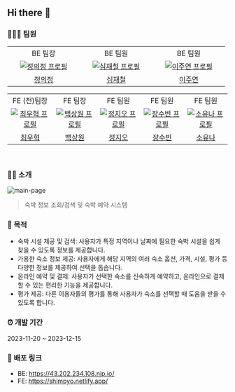 ## Hi there 👋

### 🧑🏻‍💻 팀원

<table>
  <tr>
    <td align="center">
      BE 팀장
    </td>
    <td align="center">
      BE 팀원
    </td>
    <td align="center">
      BE 팀원
    </td>
  </tr>
    <tr>
    <td align="center" width="150px">
      <a href="https://github.com/JeongUijeong" target="_blank">
        <img src="https://github.com/Shimpyo-House/Shimpyo_FE/assets/98576512/bc2ef8d5-a063-4473-991b-92df77fb0263" alt="정의정 프로필" />
      </a>
    </td>
    <td align="center" width="150px">
      <a href="https://github.com/wocjf0513" target="_blank">
        <img src="https://github.com/Shimpyo-House/Shimpyo_FE/assets/98576512/b6cdb1b6-76dd-4136-a6c5-eecb9ca0c2ab" alt="심재철 프로필" />
      </a>
    </td>
    <td align="center" width="150px">
      <a href="https://github.com/jo0oy" target="_blank">
        <img src="https://github.com/Shimpyo-House/Shimpyo_FE/assets/98576512/29a0dfc6-8e91-4f5f-a5bd-43b7b668f4a6" alt="이주연 프로필" />
      </a>
    </td>
  </tr>
  <tr>
    <td align="center">
      <a href="https://github.com/JeongUijeong" target="_blank">
        정의정
      </a>
    </td>
    <td align="center">
      <a href="https://github.com/wocjf0513" target="_blank">
        심재철
      </a>
    </td>
    <td align="center">
      <a href="https://github.com/jo0oy" target="_blank">
        이주연
      </a>
    </td>
  </tr>
</table>
<table>
  <tr>
    <td align="center">
      FE (전)팀장
    </td>
    <td align="center">
      FE 팀장
    </td>
    <td align="center">
      FE 팀원
    </td>
    <td align="center">
      FE 팀원
    </td>
    <td align="center">
      FE 팀원
    </td>
  </tr>
  <tr>
    <td align="center" width="150px">
      <a href="https://github.com/TaePoong719" target="_blank">
        <img src="https://avatars.githubusercontent.com/u/98576512?v=4" alt="최우혁 프로필" />
      </a>
    </td>
    <td align="center" width="150px">
      <a href="https://github.com/jiohjung98" target="_blank">
        <img src="https://github.com/KDT1-FE/Y_FE_Toy1/assets/39702832/58fb577d-9f8c-4679-bca1-8ff15ca84f6b" alt="백상원 프로필" />
      </a>
    </td>
    <td align="center" width="150px">
      <a href="https://github.com/Yamyam-code" target="_blank">
        <img src="https://github.com/Shimpyo-House/Shimpyo_FE/assets/104253583/cab3f3cc-ccb0-46cc-8b36-bf645b5c4086" alt="정지오 프로필" />
      </a>
    </td>
    <td align="center" width="150px">
      <a href="https://github.com/wkdtnqls0506" target="_blank">
        <img src="https://github.com/Shimpyo-House/Shimpyo_FE/assets/93272421/9b7ea286-4768-4d55-a26e-fc0541824b71" alt="장수빈 프로필" />
      </a>
    </td>
    <td align="center" width="150px">
      <a href="https://github.com/seacrab808" target="_blank">
        <img src="https://github.com/Shimpyo-House/Shimpyo_FE/assets/93272421/6b9601d2-eec9-4887-8041-f98ed2f319d2" alt="소유나 프로필" />
      </a>
    </td>
  </tr>
  <tr>
    <td align="center">
      <a href="https://github.com/TaePoong719" target="_blank">
        최우혁
      </a>
    </td>
    <td align="center">
      <a href="https://github.com/Yamyam-code" target="_blank">
        백상원
      </a>
    </td>
    <td align="center">
      <a href="https://github.com/jiohjung98" target="_blank">
        정지오
      </a>
    </td>
    <td align="center">
      <a href="https://github.com/wkdtnqls0506" target="_blank">
        장수빈
      </a>
    </td>
    <td align="center">
      <a href="https://github.com/seacrab808" target="_blank">
        소유나
      </a>
    </td>
  </table>
<br>

### 💁🏻 소개
![main-page](https://github.com/Shimpyo-House/.github/assets/94631526/2006354b-65fc-4adf-bd39-47507b0444a2)
> 숙박 정보 조회/검색 및 숙박 예약 시스템

### 🎯 목적

- 숙박 시설 제공 및 검색: 사용자가 특정 지역이나 날짜에 필요한 숙박 시설을 쉽게 찾을 수 있도록 정보를 제공합니다.
- 가용한 숙소 정보 제공: 사용자에게 해당 지역의 여러 숙소 옵션, 가격, 시설, 평가 등 다양한 정보를 제공하여 선택을 돕습니다.
- 온라인 예약 및 결제: 사용자가 선택한 숙소를 신속하게 예약하고, 온라인으로 결제할 수 있는 편리한 기능을 제공합니다.
- 평가 제공: 다른 이용자들의 평가를 통해 사용자가 숙소를 선택할 때 도움을 받을 수 있도록 합니다.

### ⏰ 개발 기간

2023-11-20 ~ 2023-12-15

### 🔗 배포 링크

- BE: https://43.202.234.108.nip.io/
- FE: https://shimpyo.netlify.app/


